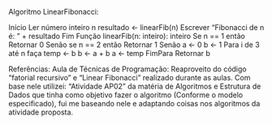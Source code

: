 Algoritmo LinearFibonacci:

Início
     Ler número inteiro n
     resultado ← linearFib(n)
     Escrever “Fibonacci de n é: ” + resultado
 Fim
Função linearFib(n: inteiro): inteiro
     Se n == 1 então
         Retornar 0
     Senão se n == 2 então
         Retornar 1
     Senão
         a ← 0
         b ← 1
         Para i de 3 até n faça
             temp ← b
             b ← a + b
             a ← temp
         FimPara
         Retornar b

Referências:
Aula de Técnicas de Programação: Reaproveito do código “fatorial recursivo” e “Linear Fibonacci” realizado durante as aulas. Com base nele utilizei: 
“Atividade AP02” da matéria de Algoritmos e Estrutura de Dados que tinha como objetivo fazer o algoritmo (Conforme o modelo especificado), fui me baseando nele e adaptando coisas nos algoritmos da atividade proposta.
